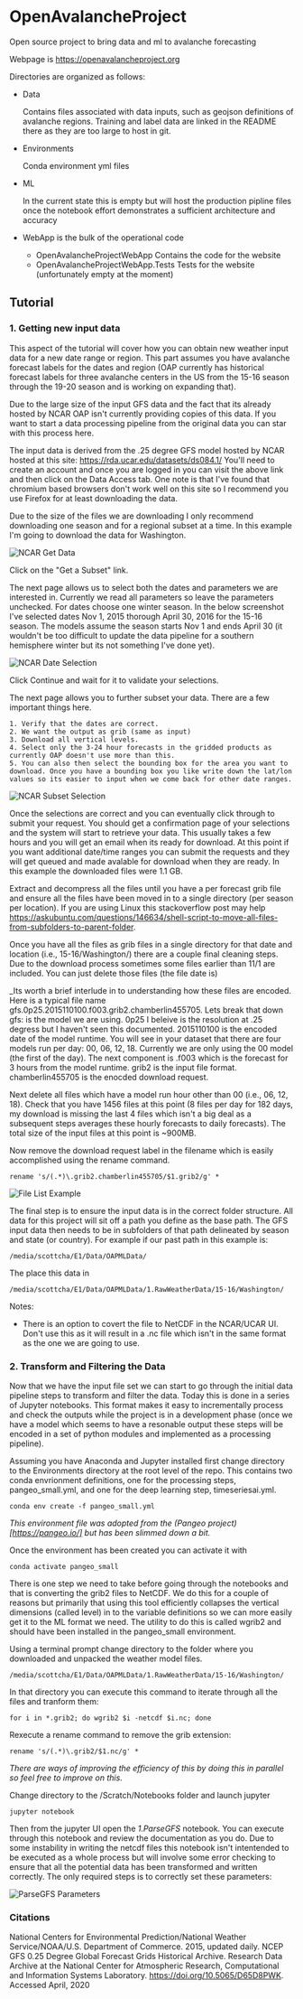 # OpenAvalancheProject
Open source project to bring data and ml to avalanche forecasting

Webpage is https://openavalancheproject.org

Directories are organized as follows:
- Data

    Contains files associated with data inputs, such as geojson definitions of avalanche regions.  Training and label data are linked in the README there as they are too large to host in git.
- Environments

    Conda environment yml files
- ML

    In the current state this is empty but will host the production pipline files once the notebook effort demonstrates a sufficient architecture and accuracy
- WebApp is the bulk of the operational code

    - OpenAvalancheProjectWebApp Contains the code for the website
    - OpenAvalancheProjectWebApp.Tests Tests for the website (unfortunately empty at the moment)

## Tutorial 
### 1. Getting new input data

This aspect of the tutorial will cover how you can obtain new weather input data for a new date range or region.  This part assumes you have avalanche forecast labels for the dates and region (OAP currently has historical forecast labels for three avalanche centers in the US from the 15-16 season through the 19-20 season and is working on expanding that).

Due to the large size of the input GFS data and the fact that its already hosted by NCAR OAP isn't currently providing copies of this data.  If you want to start a data processing pipeline from the original data you can star with this process here.

The input data is derived from the .25 degree GFS model hosted by NCAR hosted at this site: https://rda.ucar.edu/datasets/ds084.1/
You'll need to create an account and once you are logged in you can visit the above link and then click on the Data Access tab.  One note is that I've found that chromium based browsers don't work well on this site so I recommend you use Firefox for at least downloading the data.

Due to the size of the files we are downloading I only recommend downloading one season and for a regional subset at a time.  In this example I'm going to download the data for Washington.  

![NCAR Get Data](Tutorial/NCAR_GetData.png?raw=true "NCAR Get Data")

Click on the "Get a Subset" link.

The next page allows us to select both the dates and parameters we are interested in.  Currently we read all parameters so leave the parameters unchecked.  For dates choose one winter season.  In the below screenshot I've selected dates Nov 1, 2015 thorough April 30, 2016 for the 15-16 season.  The models assume the season starts Nov 1 and ends April 30 (it wouldn't be too difficult to update the data pipeline for a southern hemisphere winter but its not something I've done yet).

![NCAR Date Selection](Tutorial/NCAR_DateSelection.png?raw=true "NCAR Date Selection")

Click Continue and wait for it to validate your selections. 

The next page allows you to further subset your data.  There are a few important things here.  

    1. Verify that the dates are correct.  
    2. We want the output as grib (same as input) 
    3. Download all vertical levels.  
    4. Select only the 3-24 hour forecasts in the gridded products as currently OAP doesn't use more than this.  
    5. You can also then select the bounding box for the area you want to download. Once you have a bounding box you like write down the lat/lon values so its easier to input when we come back for other date ranges.

![NCAR Subset Selection](Tutorial/NCAR_Subset2.png?raw=true "NCAR Subset")

Once the selections are correct and you can eventually click through to submit your request.  You should get a confirmation page of your selections and the system will start to retrieve your data.  This usually takes a few hours and you will get an email when its ready for download.  At this point if you want additional date/time ranges you can submit the requests and they will get queued and made avalable for download when they are ready.  In this example the downloaded files were 1.1 GB.

Extract and decompress all the files until you have a per forecast grib file and ensure all the files have been moved in to a single directory (per season per location). If you are using Linux this stackoverflow post may help https://askubuntu.com/questions/146634/shell-script-to-move-all-files-from-subfolders-to-parent-folder.

Once you have all the files as grib files in a single directory for that date and location (i.e., 15-16/Washington/) there are a couple final cleaning steps.  Due to the download process sometimes some files earlier than 11/1 are included.  You can just delete those files (the file date is)
    
_Its worth a brief interlude in to understanding how these files are encoded.  Here is a typical file name gfs.0p25.2015110100.f003.grib2.chamberlin455705.  Lets break that down gfs: is the model we are using.  0p25 I beleive is the resolution at .25 degress but I haven't seen this documented.  2015110100 is the encoded date of the model runtime.  You will see in your dataset that there are four models run per day: 00, 06, 12, 18.  Currently we are only using the 00 model (the first of the day).  The next component is .f003 which is the forecast for 3 hours from the model runtime.  grib2 is the input file format.  chamberlin455705 is the enocded download request. 

Next delete all files which have a model run hour other than 00 (i.e., 06, 12, 18).  Check that you have 1456 files at this point (8 files per day for 182 days, my download is missing the last 4 files which isn't a big deal as a subsequent steps averages these hourly forecasts to daily forecasts).  The total size of the input files at this point is ~900MB.

Now remove the download request label in the filename which is easily accomplished using the rename command.

    rename 's/(.*)\.grib2.chamberlin455705/$1.grib2/g' *

![File List Example](Tutorial/files_example2.png?raw=true "File List Example")

The final step is to ensure the input data is in the correct folder structure.  All data for this project will sit off a path you define as the base path.  The GFS input data then needs to be in subfolders of that path delineated by season and state (or country).
For example if our past path in this example is:

    /media/scottcha/E1/Data/OAPMLData/

The place this data in 

    /media/scottcha/E1/Data/OAPMLData/1.RawWeatherData/15-16/Washington/

Notes:

* There is an option to covert the file to NetCDF in the NCAR/UCAR UI.  Don't use this as it will result in a .nc file which isn't in the same format as the one we are going to use.

### 2. Transform and Filtering the Data

Now that we have the input file set we can start to go through the initial data pipeline steps to transform and filter the data. Today this is done in a series of Jupyter notebooks.  This format makes it easy to incrementally process and check the outputs while the project is in a development phase (once we have a model which seems to have a resonable output these steps will be encoded in a set of python modules and implemented as a processing pipeline).

Assuming you have Anaconda and Jupyter installed first change directory to the Environments directory at the root level of the repo.  This contains two conda envrionment definitions, one for the processing steps, pangeo_small.yml, and one for the deep learning step, timeseriesai.yml.

    conda env create -f pangeo_small.yml

_This environment file was adopted from the (Pangeo project)[https://pangeo.io/] but has been slimmed down a bit._

Once the environment has been created you can activate it with

    conda activate pangeo_small

There is one step we need to take before going through the notebooks and that is converting the grib2 files to NetCDF.  We do this for a couple of reasons but primarily that using this tool efficiently collapses the vertical dimensions (called level) in to the variable definitions so we can more easily get it to the ML format we need.  The utility to do this is called wgrib2 and should have been installed in the pangeo_small environment.

Using a terminal prompt change directory to the folder where you downloaded and unpacked the weather model files.  

    /media/scottcha/E1/Data/OAPMLData/1.RawWeatherData/15-16/Washington/

In that directory you can execute this command to iterate through all the files and tranform them:

    for i in *.grib2; do wgrib2 $i -netcdf $i.nc; done

Rexecute a rename command to remove the grib extension:

    rename 's/(.*)\.grib2/$1.nc/g' *

_There are ways of improving the efficiency of this by doing this in parallel so feel free to improve on this._

Change directory to the /Scratch/Notebooks folder and launch jupyter

    jupyter notebook

Then from the jupyter UI open the _1.ParseGFS_ notebook.   You can execute through this notebook and review the documentation as you do.  Due to some instability in writing the netcdf files this notebook isn't intentended to be executed as a whole process but will involve some error checking to ensure that all the potential data has been transformed and written correctly.  The only required steps is to correctly set these parameters:

![ParseGFS Parameters](Tutorial/ParseGFS_Notebook1.png?raw=true "ParseGFS Parameters")












### Citations
National Centers for Environmental Prediction/National Weather Service/NOAA/U.S. Department of Commerce. 2015, updated daily. NCEP GFS 0.25 Degree Global Forecast Grids Historical Archive. Research Data Archive at the National Center for Atmospheric Research, Computational and Information Systems Laboratory. https://doi.org/10.5065/D65D8PWK. Accessed April, 2020